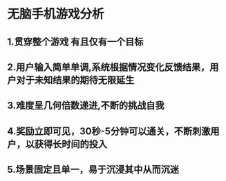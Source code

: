 # 无脑手机游戏分析

## 1.贯穿整个游戏 有且仅有一个目标

## 2.用户输入简单单调,系统根据情况变化反馈结果，用户对于未知结果的期待无限延生

## 3.难度呈几何倍数递进,不断的挑战自我

## 4.奖励立即可见，30秒-5分钟可以通关，不断刺激用户，以获得长时间的投入

## 5.场景固定且单一，易于沉浸其中从而沉迷